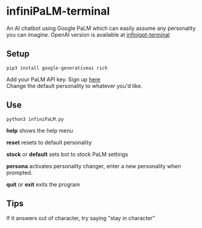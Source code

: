 # infiniPaLM-terminal

An AI chatbot using Google PaLM which can easily assume any personality you can imagine.  OpenAI version is available at [infinigpt-terminal](https://github.com/h1ddenpr0cess20/infinigpt-terminal)

## Setup
```
pip3 install google-generativeai rich
```
Add your PaLM API key.  Sign up [here](https://makersuite.google.com/waitlist)  
Change the default personality to whatever you'd like.

## Use
```
python3 infiniPaLM.py
```


**help** shows the help menu

**reset**  resets to default personality

**stock** or **default**  sets bot to stock PaLM settings

**persona**  activates personality changer, enter a new personality when prompted.

**quit** or **exit** exits the program

## Tips
If it answers out of character, try saying "stay in character"
